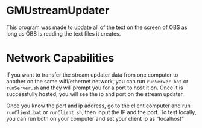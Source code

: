 # GMUstreamUpdater
This program was made to update all of the text on the screen of OBS as long as OBS is reading the text files it creates.

# Network Capabilities
If you want to transfer the stream updater data from one computer to another on the same wifi/ethernet network, you can run `runServer.bat` or `runServer.sh` and they will prompt you for a port to host it on. Once it is successfully hosted, you will see the ip and port on the stream updater. 

Once you know the port and ip address, go to the client computer and run `runClient.bat` or `runClient.sh`, then input the IP and the port. To test locally, you can run both on your computer and set your client ip as "localhost"
